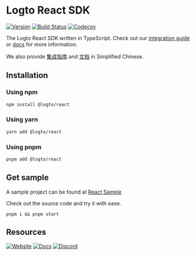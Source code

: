 # Logto React SDK
[![Version](https://img.shields.io/npm/v/@logto/react)](https://www.npmjs.com/package/@logto/react)
[![Build Status](https://github.com/logto-io/js/actions/workflows/main.yml/badge.svg)](https://github.com/logto-io/js/actions/workflows/main.yml)
[![Codecov](https://img.shields.io/codecov/c/github/logto-io/js)](https://app.codecov.io/gh/logto-io/js?branch=master)

The Logto React SDK written in TypeScript. Check out our [integration guide](https://docs.logto.io/docs/recipes/integrate-logto/react) or [docs](https://docs.logto.io/sdk/JavaScript/react/) for more information.

We also provide [集成指南](https://docs.logto.io/zh-cn/docs/recipes/integrate-logto/react/) and [文档](https://docs.logto.io/zh-cn/sdk/JavaScript/react/) in Simplified Chinese.

## Installation

### Using npm

```bash
npm install @logto/react
```

### Using yarn

```bash
yarn add @logto/react
```

### Using pnpm

```bash
pnpm add @logto/react
```

## Get sample

A sample project can be found at [React Sample](https://github.com/logto-io/js/tree/master/packages/react-sample)

Check out the source code and try it with ease.

```
pnpm i && pnpm start
```

## Resources

[![Website](https://img.shields.io/badge/website-logto.io-8262F8.svg)](https://logto.io/)
[![Docs](https://img.shields.io/badge/docs-logto.io-green.svg)](https://docs.logto.io/sdk/JavaScript/react/)
[![Discord](https://img.shields.io/discord/965845662535147551?logo=discord&logoColor=ffffff&color=7389D8&cacheSeconds=600)](https://discord.gg/UEPaF3j5e6)
